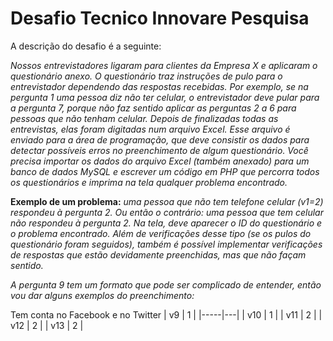 # Desafio Tecnico Innovare Pesquisa

A descrição do desafio é a seguinte:

*Nossos entrevistadores ligaram para clientes da Empresa X e aplicaram o questionário anexo.
O questionário traz instruções de pulo para o entrevistador dependendo das respostas recebidas.
Por exemplo, se na pergunta 1 uma pessoa diz não ter celular, o entrevistador deve pular para a
pergunta 7, porque não faz sentido aplicar as perguntas 2 a 6 para pessoas que não tenham
celular.
Depois de finalizadas todas as entrevistas, elas foram digitadas num arquivo Excel. Esse arquivo
é enviado para a área de programação, que deve consistir os dados para detectar possíveis erros
no preenchimento de algum questionário.
Você precisa importar os dados do arquivo Excel (também anexado) para um banco de dados
MySQL e escrever um código em PHP que percorra todos os questionários e imprima na tela
qualquer problema encontrado.*

**Exemplo de um problema:** *uma pessoa que não tem telefone celular (v1=2) respondeu à
pergunta 2. Ou então o contrário: uma pessoa que tem celular não respondeu à pergunta 2. Na
tela, deve aparecer o ID do questionário e o problema encontrado. Além de verificações desse
tipo (se os pulos do questionário foram seguidos), também é possível implementar verificações
de respostas que estão devidamente preenchidas, mas que não façam sentido.*

*A pergunta 9 tem um formato que pode ser complicado de entender, então vou dar alguns
exemplos do preenchimento:*

Tem conta no Facebook e no Twitter 
| v9  | 1 |
|-----|---|
| v10 | 1 |
| v11 | 2 |
| v12 | 2 |
| v13 | 2 |
